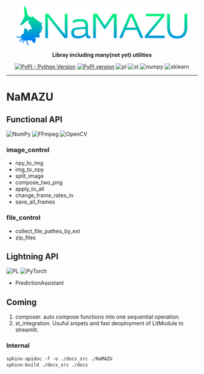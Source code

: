 <div align="center">

<img src="utils/namazu_fixed.png" width="450">

**Libray including many(not yet) utilities**

[![PyPI - Python Version](https://img.shields.io/pypi/pyversions/pytorch-lightning)](https://pypi.org/project/pytorch-lightning/)
[![PyPI version](https://badge.fury.io/py/NaMAZU.svg)](https://badge.fury.io/py/NaMAZU)
![pl](https://img.shields.io/badge/PyTorch%20Lightning-1.3-792EE5.svg?logo=PyTorch%20Lightning&style=popout)
![st](https://img.shields.io/badge/Streamlit-0.88-FF4B4B.svg?logo=Streamlit&style=popout)
![numpy](https://img.shields.io/badge/NumPy-1.21-013243.svg?logo=NumPy&style=popout)
![sklearn](https://img.shields.io/badge/Scikit_learn-0.23-F7931E.svg?logo=scikit-learn&style=popout)

* * *

</div>

# NaMAZU

## Functional API

![NumPy](https://img.shields.io/badge/numpy-%23013243.svg?style=for-the-badge&logo=numpy&logoColor=white) ![FFmpeg](https://img.shields.io/badge/FFmpeg-007808.svg?style=for-the-badge&logo=FFmpeg&logoColor=white) ![OpenCV](https://img.shields.io/badge/OpenCV-5C3EE8.svg?style=for-the-badge&logo=OpenCV&logoColor=white)

### image_control

* npy_to_img
* img_to_npy
* split_image
* compose_two_png
* apply_to_all
* change_frame_rates_in
* save_all_frames

### file_control

* collect_file_pathes_by_ext
* zip_files

## Lightning API

![PL](https://img.shields.io/badge/-PyTorch%20Lightning-792EE5.svg?logo=PyTorch%20Lightning&style=for-the-badge) ![PyTorch](https://img.shields.io/badge/PyTorch-%23EE4C2C.svg?style=for-the-badge&logo=PyTorch&logoColor=white)

* PredictionAssistant

## Coming

1. composer. auto compose functions into one sequential operation.
2. st_integration. Usuful snipets and fast deoployment of LitModule to streamlit.

### Internal

```shell
sphinx-apidoc -f -o ./docs_src ./NaMAZU
sphinx-build ./docs_src ./docs
```
